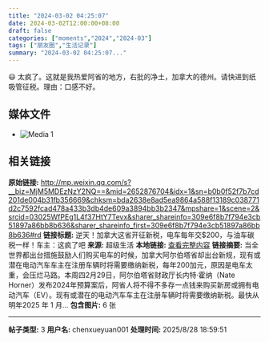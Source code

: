 ```yaml
---
title: "2024-03-02 04:25:07"
date: 2024-03-02T12:00:00+08:00
draft: false
categories: ["moments","2024","2024-03"]
tags: ["朋友圈","生活记录"]
summary: "2024-03-02 04:25:07..."
---
```


😃 太疯了。这就是我热爱阿省的地方，右批的净土，加拿大的德州。请快进到纸吸管征税。理由：口感不好。

## 媒体文件

- ![Media 1](/Moments/photos/2024-03-02/202403020425070.jpg)

## 相关链接

**原始链接:** http://mp.weixin.qq.com/s?__biz=MjM5MDEzNzY2NQ==&mid=2652876704&idx=1&sn=b0b0f52f7b7cd201de004b31fb356669&chksm=bda2638e8ad5ea9864a588f13189c038771d2c7592fcad478a433b3db4de609a3894bb3b2347&mpshare=1&scene=2&srcid=03025WfPEg1L4f37HtY7Tevx&sharer_shareinfo=309e6f8b7f794e3cb51897a86bb8b636&sharer_shareinfo_first=309e6f8b7f794e3cb51897a86bb8b636#rd
**链接标题:** 逆天！加拿大这省开征新税，电车每年交$200，与油车碳税一样！车主：这疯了吧
**来源:** 超级生活
**本地链接:** [查看完整内容](/link_content/2024/03/2024-03-02-2/link_content/)
**链接摘要:** 当全世界都出台措施鼓励人们购买电车的时候，加拿大阿尔伯塔省却出台新规，现有或潜在电动汽车车主在注册车辆时将需要缴纳新税，每年200加元，原因是电车太重，会压烂马路。本周四2月29日，阿尔伯塔省财政厅长内特·霍纳（Nate Horner）发布2024年预算案后，阿省人将不得不多存一点钱来购买新房或拥有电动汽车（EV）。现有或潜在的电动汽车车主在注册车辆时将需要缴纳新税。最快从明年2025 年 1 月...
**包含图片:** 6 张

---

**帖子类型:** 3
**用户名:** chenxueyuan001
**处理时间:** 2025/8/28 18:59:51